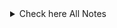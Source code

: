 
<details style="margin-left: 33px">
<summary>Check here All Notes</summary>

 - [What is a Service Mesh](./70DaysExercises/01-Let's%20break%20down%20a%20Service%20Mesh.md)
 - [Install and Test a Service Mesh](./70DaysExercises/02-Install%20and%20Test%20a%20Service%20Mesh.md)
 - [Comparing Different Service Meshes](./70DaysExercises/03-Comparing%20Different%20Service%20Meshes.md)
 - [Traffic Engineering Basics](./70DaysExercises/04-Traffic%20Engineering%20Basics.md)
 - [Observability in your Mesh](./70DaysExercises/05-Observability%20in%20your%20Mesh.md)
 - [Securing your microservices](./70DaysExercises/06-Securing%20your%20microservices.md)
 - [Resilient Microservices](./70DaysExercises/07-Resilient%20Microservices.md)
 - [Setting up a Kubernetes environment for Service Mesh](./70DaysExercises/08-Setting%20up%20a%20Kubernetes%20environment%20for%20Service%20Mesh.md)
 - [Recap: TCP/IP and DNS](./70DaysExercises/09-Recap%EF%80%BA%20TCPIP%20and%20DNS.md)
 - [Recap: Kubernetes Networking and DNS](./70DaysExercises/10-Recap%EF%80%BA%20Kubernetes%20Networking%20and%20DNS.md)
 - [Recap: Kubernetes Services](./70DaysExercises/11-Recap%EF%80%BA%20Kubernetes%20Services.md)
 - [Ingress Resource](./70DaysExercises/12-Ingress%20Resource.md)

</details>
